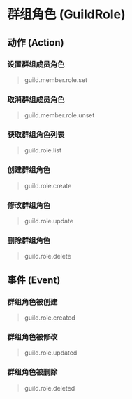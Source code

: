 # 群组角色 (GuildRole)

## 动作 (Action)

### 设置群组成员角色

> guild.member.role.set

### 取消群组成员角色

> guild.member.role.unset

### 获取群组角色列表

> guild.role.list

### 创建群组角色

> guild.role.create

### 修改群组角色

> guild.role.update

### 删除群组角色

> guild.role.delete

## 事件 (Event)

### 群组角色被创建

> guild.role.created

### 群组角色被修改

> guild.role.updated

### 群组角色被删除

> guild.role.deleted